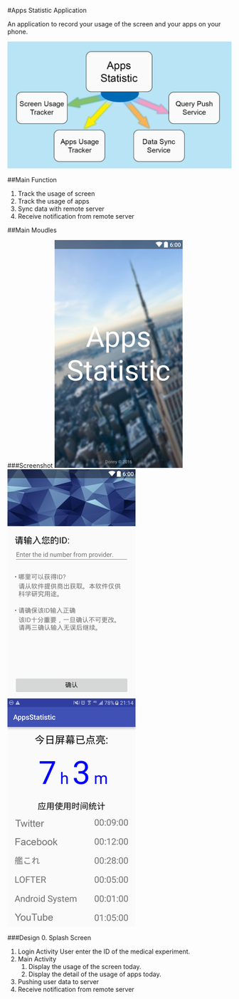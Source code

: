 #Apps Statistic Application

An application to record your usage of the screen and your apps on your phone.

![Poster](/docs/structure_concept.png "Apps Statistic")

##Main Function
1. Track the usage of screen
2. Track the usage of apps
3. Sync data with remote server
4. Receive notification from remote server

##Main Moudles

###Screenshot
<img src="/docs/v1.splash_screen.png" alt="Splash Screen" height="512" />
<img src="/docs/v1.login_screen.png" alt="Login Activity" height="512" />
<img src="/docs/v1.main_screen.png" alt="Main Activity" height="512" />

###Design
0. Splash Screen
1. Login Activity
	User enter the ID of the medical experiment.
2. Main Activity
	1. Display the usage of the screen today.
	2. Display the detail of the usage of apps today.
3. Pushing user data to server
3. Receive notification from remote server